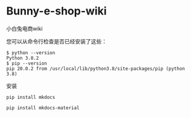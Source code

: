 # Bunny-e-shop-wiki
小白兔电商wiki

您可以从命令行检查是否已经安装了这些：
~~~
$ python --version
Python 3.8.2
$ pip --version
pip 20.0.2 from /usr/local/lib/python3.8/site-packages/pip (python 3.8)
~~~~
安装
~~~
pip install mkdocs

pip install mkdocs-material
~~~